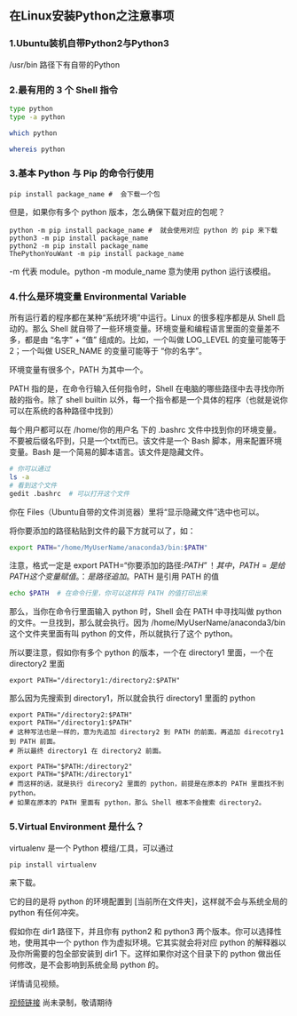 ## 在Linux安装Python之注意事项

### 1.Ubuntu装机自带Python2与Python3
/usr/bin 路径下有自带的Python

### 2.最有用的 3 个 Shell 指令
```bash
type python
type -a python

which python

whereis python
```

### 3.基本 Python 与 Pip 的命令行使用
```
pip install package_name #  会下载一个包
```
但是，如果你有多个 python 版本，怎么确保下载对应的包呢？
```
python -m pip install package_name #  就会使用对应 python 的 pip 来下载
python3 -m pip install package_name
python2 -m pip install package_name
ThePythonYouWant -m pip install package_name
```
-m 代表 module。python -m module_name 意为使用 python 运行该模组。

### 4.什么是环境变量 Environmental Variable
所有运行着的程序都在某种“系统环境”中运行。Linux 的很多程序都是从 Shell 启动的。那么 Shell 就自带了一些环境变量。环境变量和编程语言里面的变量差不多，都是由 “名字” + “值” 组成的。比如，一个叫做 LOG_LEVEL 的变量可能等于 2；一个叫做 USER_NAME 的变量可能等于 “你的名字”。

环境变量有很多个，PATH 为其中一个。

PATH 指的是，在命令行输入任何指令时，Shell 在电脑的哪些路径中去寻找你所敲的指令。除了 shell builtin 以外，每一个指令都是一个具体的程序（也就是说你可以在系统的各种路径中找到）

每个用户都可以在 /home/你的用户名 下的 .bashrc 文件中找到你的环境变量。不要被后缀名吓到，只是一个txt而已。该文件是一个 Bash 脚本，用来配置环境变量。Bash 是一个简易的脚本语言。该文件是隐藏文件。
```bash
# 你可以通过
ls -a
# 看到这个文件
gedit .bashrc  # 可以打开这个文件
```
你在 Files（Ubuntu自带的文件浏览器）里将“显示隐藏文件”选中也可以。

将你要添加的路径粘贴到文件的最下方就可以了，如：
```bash
export PATH="/home/MyUserName/anaconda3/bin:$PATH"
```
注意，格式一定是 export PATH=“你要添加的路径:$PATH” ！其中，PATH = 是给 PATH 这个变量赋值。：是路径追加。$PATH 是引用 PATH 的值

```Bash
echo $PATH  # 在命令行里，你可以这样将 PATH 的值打印出来
```
那么，当你在命令行里面输入 python 时，Shell 会在 PATH 中寻找叫做 python 的文件。一旦找到，那么就会执行。因为 /home/MyUserName/anaconda3/bin 这个文件夹里面有叫 python 的文件，所以就执行了这个 python。

所以要注意，假如你有多个 python 的版本，一个在 directory1 里面，一个在 directory2 里面
```
export PATH="/directory1:/directory2:$PATH"
```
那么因为先搜索到 directory1，所以就会执行 directory1 里面的 python
```
export PATH="/directory2:$PATH"
export PATH="/directory1:$PATH"
# 这种写法也是一样的，意为先追加 directory2 到 PATH 的前面，再追加 direcotry1 到 PATH 前面。
# 所以最终 directory1 在 directory2 前面。
```
```
export PATH="$PATH:/directory2"
export PATH="$PATH:/directory1"
# 而这样的话，就是执行 direcory2 里面的 python，前提是在原本的 PATH 里面找不到 python。
# 如果在原本的 PATH 里面有 python，那么 Shell 根本不会搜索 directory2。
```

### 5.Virtual Environment 是什么？
virtualenv 是一个 Python 模组/工具，可以通过
```
pip install virtualenv
```
来下载。

它的目的是将 python 的环境配置到 [当前所在文件夹]，这样就不会与系统全局的 python 有任何冲突。

假如你在 dir1 路径下，并且你有 python2 和 python3 两个版本。你可以选择性地，使用其中一个 python 作为虚拟环境。它其实就会将对应 python 的解释器以及你所需要的包全部安装到 dir1 下。这样如果你对这个目录下的 python 做出任何修改，是不会影响到系统全局 python 的。

详情请见视频。

[视频链接]() 尚未录制，敬请期待
